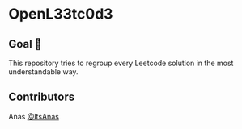 # OpenL33tc0d3

## Goal 🎯

This repository tries to regroup every Leetcode solution in the most understandable way.

## Contributors

Anas [@ItsAnas](https://github.com/ItsAnas)